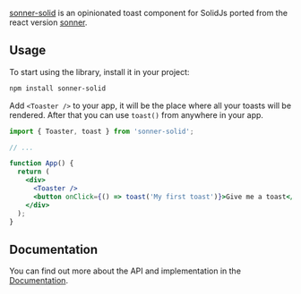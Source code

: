 

[sonner-solid](https://sonner-solid-website.vercel.app/) is an opinionated toast component for SolidJs ported from the react version [sonner](https://sonner.emilkowal.ski/).

## Usage

To start using the library, install it in your project:

```bash
npm install sonner-solid
```

Add `<Toaster />` to your app, it will be the place where all your toasts will be rendered.
After that you can use `toast()` from anywhere in your app.

```jsx
import { Toaster, toast } from 'sonner-solid';

// ...

function App() {
  return (
    <div>
      <Toaster />
      <button onClick={() => toast('My first toast')}>Give me a toast</button>
    </div>
  );
}
```

## Documentation

You can find out more about the API and implementation in the [Documentation](https://sonner-solid-website.vercel.app/getting-started).
